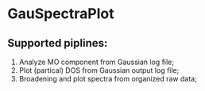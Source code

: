# GauSpectraPlot

## Supported piplines:
1. Analyze MO component from Gaussian log file; 
2. Plot (partical) DOS from Gaussian output log file; 
3. Broadening and plot spectra from organized raw data;

